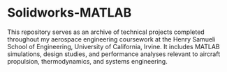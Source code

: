 # Solidworks-MATLAB
This repository serves as an archive of technical projects completed throughout my aerospace engineering coursework at the Henry Samueli School of Engineering, University of California, Irvine. It includes MATLAB simulations, design studies, and performance analyses relevant to aircraft propulsion, thermodynamics, and systems engineering.
